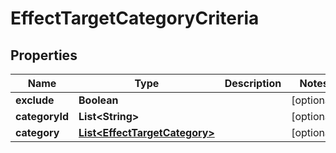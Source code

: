 

# EffectTargetCategoryCriteria


## Properties

| Name | Type | Description | Notes |
|------------ | ------------- | ------------- | -------------|
|**exclude** | **Boolean** |  |  [optional] |
|**categoryId** | **List&lt;String&gt;** |  |  [optional] |
|**category** | [**List&lt;EffectTargetCategory&gt;**](EffectTargetCategory.md) |  |  [optional] |



